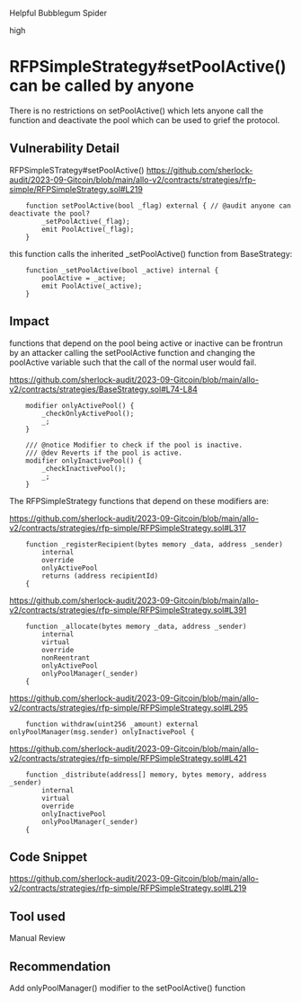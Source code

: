 Helpful Bubblegum Spider

high

# RFPSimpleStrategy#setPoolActive() can be called by anyone
There is no restrictions on setPoolActive() which lets anyone call the function and deactivate the pool which can be used to grief the protocol.

## Vulnerability Detail
RFPSimpleSTrategy#setPoolActive()
https://github.com/sherlock-audit/2023-09-Gitcoin/blob/main/allo-v2/contracts/strategies/rfp-simple/RFPSimpleStrategy.sol#L219
```solidity
    function setPoolActive(bool _flag) external { // @audit anyone can deactivate the pool?
        _setPoolActive(_flag);
        emit PoolActive(_flag);
    }
```
this function calls the inherited _setPoolActive() function from BaseStrategy:
```solidity
    function _setPoolActive(bool _active) internal {
        poolActive = _active;
        emit PoolActive(_active);
    }
```

## Impact
functions that depend on the pool being active or inactive can be frontrun by an attacker calling the setPoolActive function and changing the poolActive variable such that the call of the normal user would fail.

https://github.com/sherlock-audit/2023-09-Gitcoin/blob/main/allo-v2/contracts/strategies/BaseStrategy.sol#L74-L84
```solidity
    modifier onlyActivePool() {
        _checkOnlyActivePool();
        _;
    }

    /// @notice Modifier to check if the pool is inactive.
    /// @dev Reverts if the pool is active.
    modifier onlyInactivePool() {
        _checkInactivePool();
        _;
    }
```

The RFPSimpleStrategy functions that depend on these modifiers are:

https://github.com/sherlock-audit/2023-09-Gitcoin/blob/main/allo-v2/contracts/strategies/rfp-simple/RFPSimpleStrategy.sol#L317
```solidity
    function _registerRecipient(bytes memory _data, address _sender)
        internal
        override
        onlyActivePool
        returns (address recipientId)
    {
```
https://github.com/sherlock-audit/2023-09-Gitcoin/blob/main/allo-v2/contracts/strategies/rfp-simple/RFPSimpleStrategy.sol#L391
```solidity
    function _allocate(bytes memory _data, address _sender)
        internal
        virtual
        override
        nonReentrant
        onlyActivePool
        onlyPoolManager(_sender)
    {
```
https://github.com/sherlock-audit/2023-09-Gitcoin/blob/main/allo-v2/contracts/strategies/rfp-simple/RFPSimpleStrategy.sol#L295
```solidity
    function withdraw(uint256 _amount) external onlyPoolManager(msg.sender) onlyInactivePool {
```
https://github.com/sherlock-audit/2023-09-Gitcoin/blob/main/allo-v2/contracts/strategies/rfp-simple/RFPSimpleStrategy.sol#L421
```solidity
    function _distribute(address[] memory, bytes memory, address _sender)
        internal
        virtual
        override
        onlyInactivePool
        onlyPoolManager(_sender)
    {
```

## Code Snippet
https://github.com/sherlock-audit/2023-09-Gitcoin/blob/main/allo-v2/contracts/strategies/rfp-simple/RFPSimpleStrategy.sol#L219
## Tool used

Manual Review

## Recommendation
Add onlyPoolManager() modifier to the setPoolActive() function
